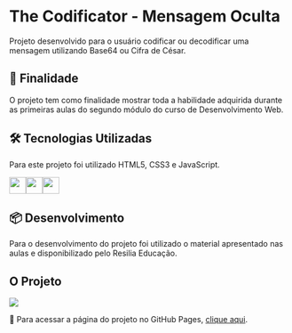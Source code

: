 # The Codificator - Mensagem Oculta

<p>Projeto desenvolvido para o usuário codificar ou decodificar uma mensagem utilizando Base64 ou Cifra de César.</p>

<h2>🚀 Finalidade</h2>

<p>O projeto tem como finalidade mostrar toda a habilidade adquirida durante as primeiras aulas do segundo módulo do curso de Desenvolvimento Web.</p>

<h2>🛠️ Tecnologias Utilizadas</h2>

<p>Para este projeto foi utilizado HTML5, CSS3 e JavaScript.</p>
<div style="display:flex;flex-direction:row">
<img src="https://user-images.githubusercontent.com/65381107/196037267-fecea9a3-707c-4593-b8f2-5312e5460226.png" style=" width:30px;cursor:default">
<img src="https://user-images.githubusercontent.com/65381107/196037366-644f5ea7-3d70-4842-9e71-d44dd1788a0f.png" style=" width:30px;cursor:default">
<img src="https://user-images.githubusercontent.com/65381107/196037868-0db149ff-301a-4162-a36a-73577f5c4302.png" style=" width:30px;cursor:default">
</div>

<h2>📦 Desenvolvimento</h2>

<p>Para o desenvolvimento do projeto foi utilizado o material apresentado nas aulas e disponibilizado pelo Resilia Educação.</p>

<h2>O Projeto</h2>

<img src="https://user-images.githubusercontent.com/113109526/198274221-65e0afeb-1637-453d-9a2e-96222b1de44b.png">

<p>📌 Para acessar a página do projeto no GitHub Pages, <a href="https://diegobernardes95.github.io/Projeto-Mensagem-Oculta/">clique aqui</a>.</p>
